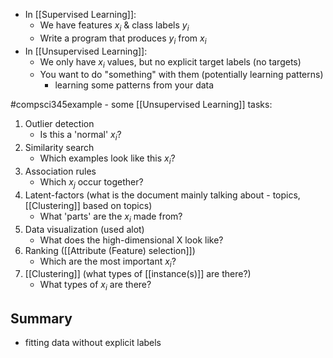 - In [[Supervised Learning]]:
	- We have features $x_i$ & class labels $y_i$
	- Write a program that produces $y_i$ from $x_i$
- In [[Unsupervised Learning]]:
	- We only have $x_i$ values, but no explicit target labels (no targets)
	- You want to do "something" with them (potentially learning patterns)
		- learning some patterns from your data

#compsci345example - some [[Unsupervised Learning]] tasks:
1. Outlier detection
	- Is this a 'normal' $x_i$?
2. Similarity search
	- Which examples look like this $x_i$?
3. Association rules
	- Which $x_j$ occur together?
4. Latent-factors (what is the document mainly talking about - topics, [[Clustering]] based on topics)
	- What 'parts' are the $x_i$ made from?
5. Data visualization (used alot)
	- What does the high-dimensional X look like?
6. Ranking ([[Attribute (Feature) selection]])
	- Which are the most important $x_i$?
7. [[Clustering]] (what types of [[instance(s)]] are there?)
	- What types of $x_i$ are there?

## Summary
- fitting data without explicit labels